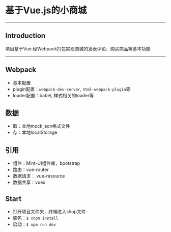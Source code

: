 # 基于Vue.js的小商城
---

## Introduction
项目基于Vue 经Webpack打包实现商城的发表评论，购买商品等基本功能

---
## Webpack
- 基本配置 
- plugin配置：`webpack-dev-server`, `html-webpack-plugin`等
- loader配置：babel, 样式相关的loader等

## 数据
- 取：本地mock json格式文件
- 存：本地localStorage

## 引用
- 组件：Mint-UI组件库，bootstrap
- 路由：vue-router
- 数据请求： vue-resource
- 数据共享：vuex

## Start
- 打开项目文件夹，终端进入shop文件
- 装包：`$ cnpm install`
- 启动：`$ npm run dev`
